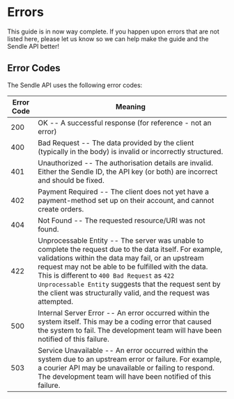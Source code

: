 # Errors

<aside class="success">This guide is in now way complete. If you happen upon errors that are not listed here, please let us know so we can help make the guide and the Sendle API better!</aside>

## Error Codes

The Sendle API uses the following error codes:

Error Code | Meaning
---------- | -------
200 | OK -- A successful response (for reference - not an error)
400 | Bad Request -- The data provided by the client (typically in the body) is invalid or incorrectly structured.
401 | Unauthorized -- The authorisation details are invalid. Either the Sendle ID, the API key (or both) are incorrect and should be fixed.
402 | Payment Required -- The client does not yet have a payment-method set up on their account, and cannot create orders.
404 | Not Found -- The requested resource/URI was not found.
422 | Unprocessable Entity -- The server was unable to complete the request due to the data itself. For example, validations within the data may fail, or an upstream request may not be able to be fulfilled with the data. This is different to `400 Bad Request` as `422 Unprocessable Entity` suggests that the request sent by the client was structurally valid, and the request was attempted.
500 | Internal Server Error -- An error occurred within the system itself. This may be a coding error that caused the system to fail. The development team will have been notified of this failure.
503 | Service Unavailable -- An error occurred within the system due to an upstream error or failure. For example, a courier API may be unavailable or failing to respond.  The development team will have been notified of this failure.
